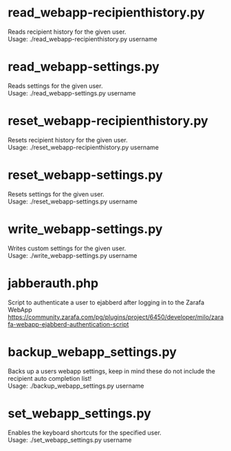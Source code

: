 read\_webapp-recipienthistory.py
=====
Reads recipient history for the given user.  
Usage: ./read\_webapp-recipienthistory.py username

read\_webapp-settings.py
=====
Reads settings for the given user.  
Usage: ./read\_webapp-settings.py username

reset\_webapp-recipienthistory.py
=====
Resets recipient history for the given user.  
Usage: ./reset\_webapp-recipienthistory.py username

reset\_webapp-settings.py
=====
Resets settings for the given user.  
Usage: ./reset\_webapp-settings.py username

write\_webapp-settings.py
=====
Writes custom settings for the given user.  
Usage: ./write\_webapp-settings.py username

jabberauth.php
=====
Script to authenticate a user to ejabberd after logging in to the Zarafa WebApp
https://community.zarafa.com/pg/plugins/project/6450/developer/milo/zarafa-webapp-ejabberd-authentication-script

backup\_webapp\_settings.py
=====
Backs up a users webapp settings, keep in mind these do not include the recipient auto completion list!  
Usage: ./backup\_webapp\_settings.py username

set\_webapp\_settings.py
=====
Enables the keyboard shortcuts for the specified user.  
Usage: ./set\_webapp\_settings.py username
